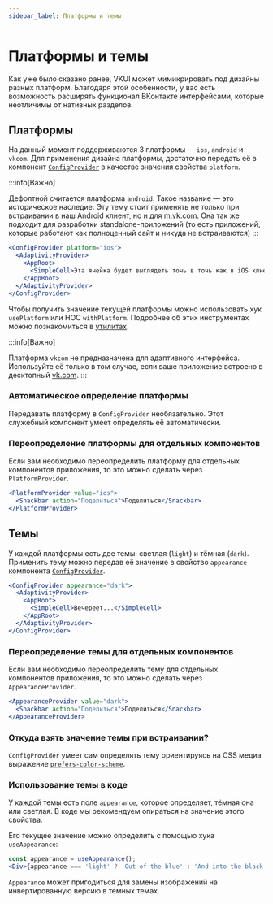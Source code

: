 ```yaml
---
sidebar_label: Платформы и темы
---
```


# Платформы и темы

Как уже было сказано ранее, VKUI может мимикрировать под дизайны разных платформ. Благодаря этой особенности,
у вас есть возможность расширять функционал ВКонтакте интерфейсами, которые неотличимы от нативных разделов.

## Платформы

На данный момент поддерживаются 3 платформы — `ios`, `android` и `vkcom`. Для применения дизайна платформы, достаточно
передать её в компонент [`ConfigProvider`](https://vkcom.github.io/VKUI/#/ConfigProvider) в качестве значения свойства `platform`.

:::info[Важно]

Дефолтной считается платформа `android`. Такое название — это историческое наследие. Эту тему стоит применять не только
при встраивании в наш Android клиент, но и для [m.vk.com](https://m.vk.com). Она так же подходит для разработки
standalone-приложений (то есть приложений, которые работают как полноценный сайт и никуда не встраиваются)
:::

```jsx static
<ConfigProvider platform="ios">
  <AdaptivityProvider>
    <AppRoot>
      <SimpleCell>Эта ячейка будет выглядеть точь в точь как в iOS клиенте ВКонтакте</SimpleCell>
    </AppRoot>
  </AdaptivityProvider>
</ConfigProvider>
```

Чтобы получить значение текущей платформы можно использовать хук `usePlatform` или HOC `withPlatform`. Подробнее об
этих инструментах можно познакомиться в [утилитах](https://vkcom.github.io/VKUI/#/Utils).

:::info[Важно]

Платформа `vkcom` не предназначена для адаптивного интерфейса. Используйте её только в том случае, если
ваше приложение встроено в десктопный [vk.com](https://vk.com).
:::

### Автоматическое определение платформы

Передавать платформу в `ConfigProvider` необязательно. Этот служебный компонент умеет определять её автоматически.

### Переопределение платформы для отдельных компонентов

Если вам необходимо переопределить платформу для отдельных компонентов приложения, то это можно сделать через `PlatformProvider`.

```jsx static
<PlatformProvider value="ios">
  <Snackbar action="Поделиться">Поделиться</Snackbar>
</PlatformProvider>
```

## Темы

У каждой платформы есть две темы: светлая (`light`) и тёмная (`dark`).
Применить тему можно передав её значение в свойство `appearance` компонента [`ConfigProvider`](https://vkcom.github.io/VKUI/#/ConfigProvider).

```jsx static
<ConfigProvider appearance="dark">
  <AdaptivityProvider>
    <AppRoot>
      <SimpleCell>Вечереет...</SimpleCell>
    </AppRoot>
  </AdaptivityProvider>
</ConfigProvider>
```

### Переопределение темы для отдельных компонентов

Если вам необходимо переопределить тему для отдельных компонентов приложения, то это можно сделать через `AppearanceProvider`.

```jsx static
<AppearanceProvider value="dark">
  <Snackbar action="Поделиться">Поделиться</Snackbar>
</AppearanceProvider>
```

### Откуда взять значение темы при встраивании?

`ConfigProvider` умеет сам определять тему ориентируясь на CSS медиа выражение [`prefers-color-scheme`](https://developer.mozilla.org/en-US/docs/Web/CSS/@media/prefers-color-scheme).

### Использование темы в коде

У каждой темы есть поле `appearance`, которое определяет, тёмная она или светлая. В коде мы рекомендуем опираться
на значение этого свойства.

Его текущее значение можно определить с помощью хука `useAppearance`:

```jsx static
const appearance = useAppearance();
<Div>{appearance === 'light' ? 'Out of the blue' : 'And into the black'}</Div>;
```

`Appearance` может пригодиться для замены изображений на инвертированную версию в темных темах.
